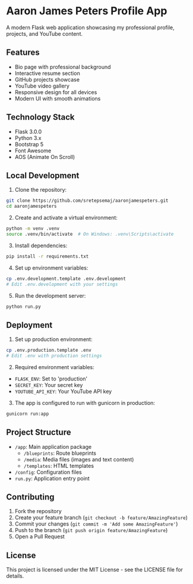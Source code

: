 # Aaron James Peters Profile App

A modern Flask web application showcasing my professional profile, projects, and YouTube content.

## Features

- Bio page with professional background
- Interactive resume section
- GitHub projects showcase
- YouTube video gallery
- Responsive design for all devices
- Modern UI with smooth animations

## Technology Stack

- Flask 3.0.0
- Python 3.x
- Bootstrap 5
- Font Awesome
- AOS (Animate On Scroll)

## Local Development

1. Clone the repository:
```bash
git clone https://github.com/sretepsemaj/aaronjamespeters.git
cd aaronjamespeters
```

2. Create and activate a virtual environment:
```bash
python -m venv .venv
source .venv/bin/activate  # On Windows: .venv\Scripts\activate
```

3. Install dependencies:
```bash
pip install -r requirements.txt
```

4. Set up environment variables:
```bash
cp .env.development.template .env.development
# Edit .env.development with your settings
```

5. Run the development server:
```bash
python run.py
```

## Deployment

1. Set up production environment:
```bash
cp .env.production.template .env
# Edit .env with production settings
```

2. Required environment variables:
- `FLASK_ENV`: Set to 'production'
- `SECRET_KEY`: Your secret key
- `YOUTUBE_API_KEY`: Your YouTube API key

3. The app is configured to run with gunicorn in production:
```bash
gunicorn run:app
```

## Project Structure

- `/app`: Main application package
  - `/blueprints`: Route blueprints
  - `/media`: Media files (images and text content)
  - `/templates`: HTML templates
- `/config`: Configuration files
- `run.py`: Application entry point

## Contributing

1. Fork the repository
2. Create your feature branch (`git checkout -b feature/AmazingFeature`)
3. Commit your changes (`git commit -m 'Add some AmazingFeature'`)
4. Push to the branch (`git push origin feature/AmazingFeature`)
5. Open a Pull Request

## License

This project is licensed under the MIT License - see the LICENSE file for details.

